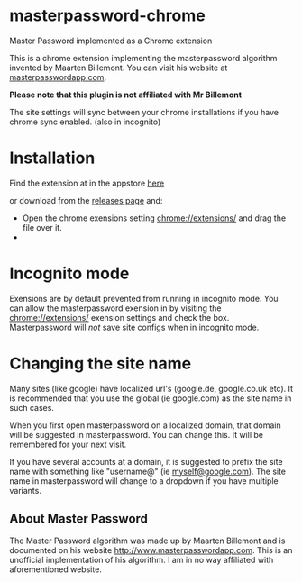# masterpassword-chrome
Master Password implemented as a Chrome extension

This is a chrome extension implementing the masterpassword algorithm invented by Maarten Billemont. You can visit his website at [masterpasswordapp.com](http://masterpasswordapp.com). 

**Please note that this plugin is not affiliated with Mr Billemont**

The site settings will sync between your chrome installations if you have chrome sync enabled. (also in incognito)

# Installation

Find the extension at in the appstore [here](https://chrome.google.com/webstore/detail/masterpassword-for-chrome/hifbblnjfcimjnlhibannjoclibgedmd?hl=en-US&gl=US)

or download from the [releases page](https://github.com/ttyridal/masterpassword-chrome/releases) and:
* Open the chrome exensions setting [chrome://extensions/](chrome://extensions/) and drag the file over it.
* 

# Incognito mode
Exensions are by default prevented from running in incognito mode. You can allow the masterpassword exension in by visiting the [chrome://extensions/](chrome://extensions/) exension settings and check the box. Masterpassword will *not* save site configs when in incognito mode.

# Changing the site name
Many sites (like google) have localized url's (google.de, google.co.uk etc). It is recommended that you use the global (ie google.com) as the site name in such cases.

When you first open masterpassword on a localized domain, that domain will be suggested in masterpassword. You can change this. It will be remembered for your next visit.

If you have several accounts at a domain, it is suggested to prefix the site name with something like "username@" (ie myself@google.com). The site name in masterpassword will change to a dropdown if you have multiple variants.


## About Master Password
The Master Password algorithm was made up by Maarten Billemont and is documented on his website http://www.masterpasswordapp.com. This is an unofficial implementation of his algorithm. I am in no way affiliated with aforementioned website. 
